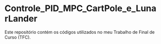 # Controle_PID_MPC_CartPole_e_LunarLander
 Este repositório contém os códigos utilizados no meu Trabalho de Final de Curso (TFC).
